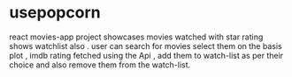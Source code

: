 # usepopcorn
react movies-app project showcases movies watched with star rating shows watchlist also . user can search for movies select them on the basis plot , imdb rating fetched using the Api , add them to watch-list as per their choice and also remove them from the watch-list. 
